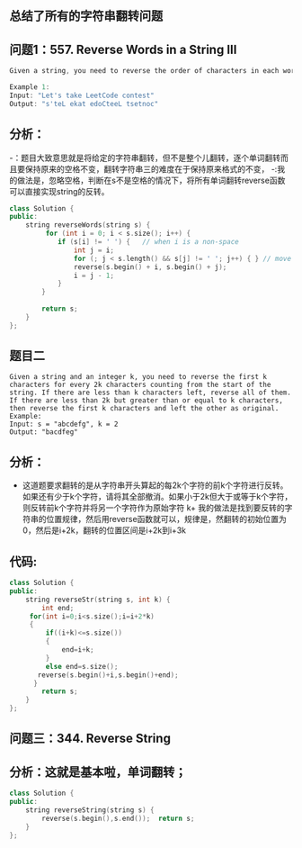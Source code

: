 ## 总结了所有的字符串翻转问题
## 问题1：557. Reverse Words in a String III
```cpp
Given a string, you need to reverse the order of characters in each word within a sentence while still preserving whitespace and initial word order.

Example 1:
Input: "Let's take LeetCode contest"
Output: "s'teL ekat edoCteeL tsetnoc"
```
## 分析：
-：题目大致意思就是将给定的字符串翻转，但不是整个儿翻转，逐个单词翻转而且要保持原来的空格不变，翻转字符串三的难度在于保持原来格式的不变，
-:我的做法是，忽略空格，判断在s不是空格的情况下，将所有单词翻转reverse函数可以直接实现string的反转。
```cpp
class Solution {
public:
    string reverseWords(string s) {
         for (int i = 0; i < s.size(); i++) {
            if (s[i] != ' ') {   // when i is a non-space
                int j = i;
                for (; j < s.length() && s[j] != ' '; j++) { } // move j to the next space
                reverse(s.begin() + i, s.begin() + j);
                i = j - 1;
            }
        }
        
        return s;
    }
};
```
## 题目二
```
Given a string and an integer k, you need to reverse the first k characters for every 2k characters counting from the start of the string. If there are less than k characters left, reverse all of them. If there are less than 2k but greater than or equal to k characters, then reverse the first k characters and left the other as original.
Example:
Input: s = "abcdefg", k = 2
Output: "bacdfeg"
```
## 分析：
+ 这道题要求翻转的是从字符串开头算起的每2k个字符的前k个字符进行反转。如果还有少于k个字符，请将其全部撤消。如果小于2k但大于或等于k个字符，则反转前k个字符并将另一个字符作为原始字符
k+ 我的做法是找到要反转的字符串的位置规律，然后用reverse函数就可以，规律是，然翻转的初始位置为0，然后是i+2k，翻转的位置区间是i+2k到i+3k
## 代码:
```cpp
class Solution {
public:
    string reverseStr(string s, int k) {
        int end;
     for(int i=0;i<s.size();i=i+2*k)
     {
         if((i+k)<=s.size())
         {
             end=i+k;
         }
         else end=s.size();
       reverse(s.begin()+i,s.begin()+end);
      }
        return s;
    }
};
```
## 问题三：344. Reverse String
## 分析：这就是基本啦，单词翻转；
```cpp
class Solution {
public:
    string reverseString(string s) {
        reverse(s.begin(),s.end());  return s;
    }
};
```
